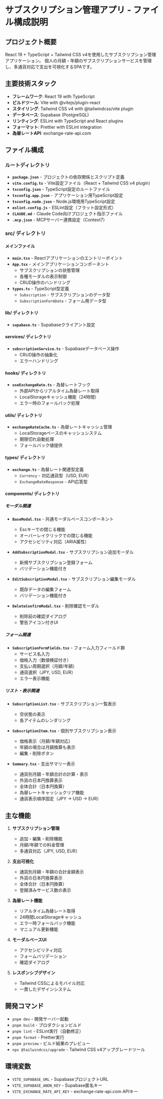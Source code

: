 # サブスクリプション管理アプリ - ファイル構成説明

## プロジェクト概要
React 19 + TypeScript + Tailwind CSS v4を使用したサブスクリプション管理アプリケーション。
個人の月額・年額のサブスクリプションサービスを管理し、多通貨対応で支出を可視化するSPAです。

## 主要技術スタック
- **フレームワーク**: React 19 with TypeScript
- **ビルドツール**: Vite with @vitejs/plugin-react
- **スタイリング**: Tailwind CSS v4 with @tailwindcss/vite plugin
- **データベース**: Supabase (PostgreSQL)
- **リンティング**: ESLint with TypeScript and React plugins
- **フォーマット**: Prettier with ESLint integration
- **為替レートAPI**: exchange-rate-api.com

## ファイル構成

### ルートディレクトリ
- **`package.json`** - プロジェクトの依存関係とスクリプト定義
- **`vite.config.ts`** - Vite設定ファイル（React + Tailwind CSS v4 plugin）
- **`tsconfig.json`** - TypeScript設定のルートファイル
- **`tsconfig.app.json`** - アプリケーション用TypeScript設定
- **`tsconfig.node.json`** - Node.js環境用TypeScript設定
- **`eslint.config.js`** - ESLint設定（フラット設定形式）
- **`CLAUDE.md`** - Claude Code向けプロジェクト指示ファイル
- **`.mcp.json`** - MCPサーバー連携設定（Context7）

### src/ ディレクトリ

#### メインファイル
- **`main.tsx`** - Reactアプリケーションのエントリーポイント
- **`App.tsx`** - メインアプリケーションコンポーネント
  - サブスクリプションの状態管理
  - 各種モーダルの表示制御
  - CRUD操作のハンドリング
- **`types.ts`** - TypeScript型定義
  - `Subscription` - サブスクリプションのデータ型
  - `SubscriptionFormData` - フォーム用データ型

#### lib/ ディレクトリ
- **`supabase.ts`** - Supabaseクライアント設定

#### services/ ディレクトリ
- **`subscriptionService.ts`** - Supabaseデータベース操作
  - CRUD操作の抽象化
  - エラーハンドリング

#### hooks/ ディレクトリ
- **`useExchangeRate.ts`** - 為替レートフック
  - 外部APIからリアルタイム為替レート取得
  - LocalStorageキャッシュ機能（24時間）
  - エラー時のフォールバック処理

#### utils/ ディレクトリ
- **`exchangeRateCache.ts`** - 為替レートキャッシュ管理
  - LocalStorageベースのキャッシュシステム
  - 期限切れ自動処理
  - フォールバック値提供

#### types/ ディレクトリ
- **`exchange.ts`** - 為替レート関連型定義
  - `Currency` - 対応通貨型（USD, EUR）
  - `ExchangeRateResponse` - API応答型

#### components/ ディレクトリ

##### モーダル関連
- **`BaseModal.tsx`** - 共通モーダルベースコンポーネント
  - Escキーでの閉じる機能
  - オーバーレイクリックでの閉じる機能
  - アクセシビリティ対応（ARIA属性）

- **`AddSubscriptionModal.tsx`** - サブスクリプション追加モーダル
  - 新規サブスクリプション登録フォーム
  - バリデーション機能付き

- **`EditSubscriptionModal.tsx`** - サブスクリプション編集モーダル
  - 既存データの編集フォーム
  - バリデーション機能付き

- **`DeleteConfirmModal.tsx`** - 削除確認モーダル
  - 削除前の確認ダイアログ
  - 警告アイコン付きUI

##### フォーム関連
- **`SubscriptionFormFields.tsx`** - フォーム入力フィールド群
  - サービス名入力
  - 価格入力（数値検証付き）
  - 支払い周期選択（月額/年額）
  - 通貨選択（JPY, USD, EUR）
  - エラー表示機能

##### リスト・表示関連
- **`SubscriptionList.tsx`** - サブスクリプション一覧表示
  - 空状態の表示
  - 各アイテムのレンダリング

- **`SubscriptionItem.tsx`** - 個別サブスクリプション表示
  - 価格表示（月額/年額対応）
  - 年額の場合は月額換算も表示
  - 編集・削除ボタン

- **`Summary.tsx`** - 支出サマリー表示
  - 通貨別月額・年額合計の計算・表示
  - 外貨の日本円換算表示
  - 全体合計（日本円換算）
  - 為替レートキャッシュクリア機能
  - 通貨表示順序固定（JPY → USD → EUR）

## 主な機能
1. **サブスクリプション管理**
   - 追加・編集・削除機能
   - 月額/年額での料金管理
   - 多通貨対応（JPY, USD, EUR）

2. **支出可視化**
   - 通貨別月額・年額の合計金額表示
   - 外貨の日本円換算表示
   - 全体合計（日本円換算）
   - 登録済みサービス数の表示

3. **為替レート機能**
   - リアルタイム為替レート取得
   - 24時間LocalStorageキャッシュ
   - エラー時フォールバック機能
   - マニュアル更新機能

4. **モーダルベースUI**
   - アクセシビリティ対応
   - フォームバリデーション
   - 確認ダイアログ

5. **レスポンシブデザイン**
   - Tailwind CSSによるモバイル対応
   - 一貫したデザインシステム

## 開発コマンド
- `pnpm dev` - 開発サーバー起動
- `pnpm build` - プロダクションビルド
- `pnpm lint` - ESLint実行（自動修正）
- `pnpm format` - Prettier実行
- `pnpm preview` - ビルド結果のプレビュー
- `npx @tailwindcss/upgrade` - Tailwind CSS v4アップグレードツール

## 環境変数
- `VITE_SUPABASE_URL` - SupabaseプロジェクトURL
- `VITE_SUPABASE_ANON_KEY` - Supabase匿名キー
- `VITE_EXCHANGE_RATE_API_KEY` - exchange-rate-api.com APIキー
